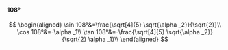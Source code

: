 #### 108°

$$
\begin{aligned}
\sin 108°&=\frac{\sqrt[4]{5} \sqrt{\alpha _2}}{\sqrt{2}}\\
\cos 108°&=-\alpha _1\\
\tan 108°&=-\frac{\sqrt[4]{5} \sqrt{\alpha _2}}{\sqrt{2} \alpha _1}\\
\end{aligned}
$$

